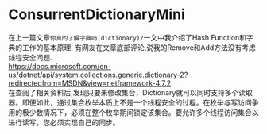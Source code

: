# ConsurrentDictionaryMini

在上一篇文章`你真的了解字典吗(dictionary)?`一文中我介绍了Hash Function和字典的工作的基本原理.
有网友在文章底部评论,说我的Remove和Add方法没有考虑线程安全问题.  
<https://docs.microsoft.com/en-us/dotnet/api/system.collections.generic.dictionary-2?redirectedfrom=MSDN&view=netframework-4.7.2>  
在查阅了相关资料后,发现只要未修改集合，Dictionary就可以同时支持多个读取器。即便如此，通过集合枚举本质上不是一个线程安全的过程。在枚举与写访问争用的极少数情况下，必须在整个枚举期间锁定该集合。要允许多个线程访问集合以进行读写，您必须实现自己的同步。